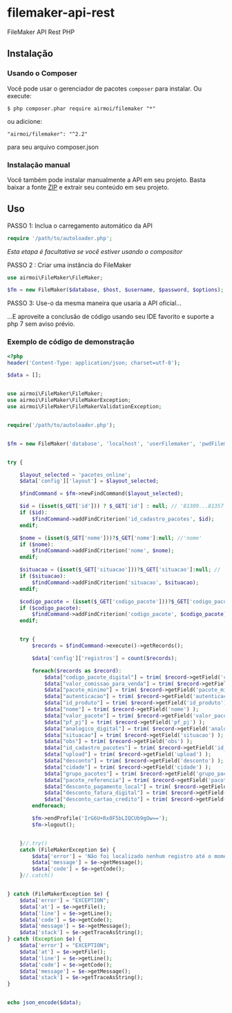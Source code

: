 # filemaker-api-rest
FileMaker API Rest PHP


## Instalação

### Usando o Composer
Você pode usar o gerenciador de pacotes `composer` para instalar. Ou execute:

    $ php composer.phar require airmoi/filemaker "*"

ou adicione:

    "airmoi/filemaker": "^2.2"

para seu arquivo composer.json

### Instalação manual

Você também pode instalar manualmente a API em seu projeto. Basta baixar a fonte [ZIP](https://github.com/airmoi/FileMaker/archive/master.zip) e extrair seu conteúdo em seu projeto.

## Uso

PASSO 1: Inclua o carregamento automático da API

```php
require '/path/to/autoloader.php';
```
*Esta etapa é facultativa se você estiver usando o compositor*

PASSO 2 : Criar uma instância do FileMaker
```php
use airmoi\FileMaker\FileMaker;

$fm = new FileMaker($database, $host, $username, $password, $options);
```

PASSO 3: Use-o da mesma maneira que usaria a API oficial...

...E aproveite a conclusão de código usando seu IDE favorito e suporte a php 7 sem aviso prévio.


### Exemplo de código de demonstração

```php
<?php
header('Content-Type: application/json; charset=utf-8');

$data = [];


use airmoi\FileMaker\FileMaker;
use airmoi\FileMaker\FileMakerException;
use airmoi\FileMaker\FileMakerValidationException;


require('/path/to/autoloader.php');


$fm = new FileMaker('database', 'localhost', 'userFilemaker', 'pwdFilemaker', ['prevalidate' => true]);


try {

    $layout_selected = 'pacotes_online';
    $data['config']['layout'] = $layout_selected;

    $findCommand = $fm->newFindCommand($layout_selected);

    $id = (isset($_GET['id'])) ? $_GET['id'] : null; // '81309...81357' OR 81309
    if ($id):
        $findCommand->addFindCriterion('id_cadastro_pacotes', $id);
    endif;

    $nome = (isset($_GET['nome']))?$_GET['nome']:null; //'nome'
    if ($nome):
        $findCommand->addFindCriterion('nome', $nome);
    endif;

    $situacao = (isset($_GET['situacao']))?$_GET['situacao']:null; // 'Ativo' OR 'Inativo'
    if ($situacao):
        $findCommand->addFindCriterion('situacao', $situacao);
    endif;

    $codigo_pacote = (isset($_GET['codigo_pacote']))?$_GET['codigo_pacote']:null;
    if ($codigo_pacote):
        $findCommand->addFindCriterion('codigo_pacote', $codigo_pacote);
    endif;


    try {
        $records = $findCommand->execute()->getRecords();

        $data['config']['registros'] = count($records);

        foreach($records as $record):
            $data["codigo_pacote_digital"] = trim( $record->getField('codigo_pacote_digital') );
            $data["valor_comissao_para_venda"] = trim( $record->getField('valor_comissao_para_venda') );
            $data["pacote_minimo"] = trim( $record->getField('pacote_minimo') );
            $data["autenticacao"] = trim( $record->getField('autenticacao') );
            $data["id_produto"] = trim( $record->getField('id_produto') );
            $data["nome"] = trim( $record->getField('nome') );
            $data["valor_pacote"] = trim( $record->getField('valor_pacote') );
            $data["pf_pj"] = trim( $record->getField('pf_pj') );
            $data["analogico_digital"] = trim( $record->getField('analogico_digital') );
            $data["situacao"] = trim( $record->getField('situacao') );
            $data["obs"] = trim( $record->getField('obs') );
            $data["id_cadastro_pacotes"] = trim( $record->getField('id_cadastro_pacotes') );
            $data["upload"] = trim( $record->getField('upload') );
            $data["desconto"] = trim( $record->getField('desconto') );
            $data["cidade"] = trim( $record->getField('cidade') );
            $data["grupo_pacotes"] = trim( $record->getField('grupo_pacotes') );
            $data["pacote_referencia"] = trim( $record->getField('pacote_referencia') );
            $data["desconto_pagamento_local"] = trim( $record->getField('desconto_pagamento_local') );
            $data["desconto_fatura_digital"] = trim( $record->getField('desconto_fatura_digital') );
            $data["desconto_cartao_credito"] = trim( $record->getField('desconto_cartao_credito') );
        endforeach;

        $fm->endProfile('IrG6U+Rx0F5bLIQCUb9gOw==');
        $fm->logout();


    }//.try()
    catch (FileMakerException $e) {
        $data['error'] = 'Não foi localizado nenhum registro até o momento.';
        $data['message'] = $e->getMessage();
        $data['code'] = $e->getCode();
    }//.catch()


} catch (FileMakerException $e) {
    $data['error'] = "EXCEPTION";
    $data['at'] = $e->getFile();
    $data['line'] = $e->getLine();
    $data['code'] = $e->getCode();
    $data['message'] = $e->getMessage();
    $data['stack'] = $e->getTraceAsString();
} catch (Exception $e) {
    $data['error'] = "EXCEPTION";
    $data['at'] = $e->getFile();
    $data['line'] = $e->getLine();
    $data['code'] = $e->getCode();
    $data['message'] = $e->getMessage();
    $data['stack'] = $e->getTraceAsString();
}


echo json_encode($data);
```
